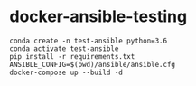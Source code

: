 # docker-ansible-testing

```{bash}
conda create -n test-ansible python=3.6
conda activate test-ansible
pip install -r requirements.txt
ANSIBLE_CONFIG=$(pwd)/ansible/ansible.cfg
docker-compose up --build -d
```